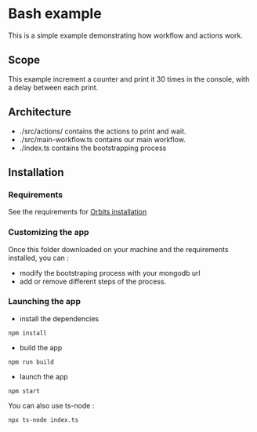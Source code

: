 # Bash example

This is a simple example demonstrating how workflow and actions work.  

## Scope

This example increment a counter and print it 30 times in the console, with a delay between each print.

## Architecture
- ./src/actions/ contains the actions to print and wait.
- ./src/main-workflow.ts contains our main workflow.
- ./index.ts contains the bootstrapping process

## Installation


### Requirements

See the requirements for [Orbits installation](./../../../README.md)

### Customizing the app

Once this folder downloaded on your machine and the requirements installed, you can :
- modify the bootstraping process with your mongodb url
- add or remove different steps of the process.



### Launching the app

- install the dependencies
```console
npm install
```
- build the app
```console
npm run build
```
- launch the app
```console
npm start
```

You can also use ts-node :
```console
npx ts-node index.ts
```